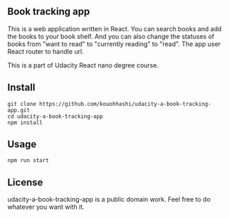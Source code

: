 ## Book tracking app
This is a web application written in React.
You can search books and add the books to your book shelf. And you can also change the statuses of books from "want to read" to "currently reading" to "read".
The app user React router to handle url.

This is a part of Udacity React nano degree course.

## Install
```
git clone https://github.com/kouohhashi/udacity-a-book-tracking-app.git
cd udacity-a-book-tracking-app
npm install
```

## Usage
```
npm run start
```

## License
udacity-a-book-tracking-app  is a public domain work. Feel free to do whatever you want with it.
